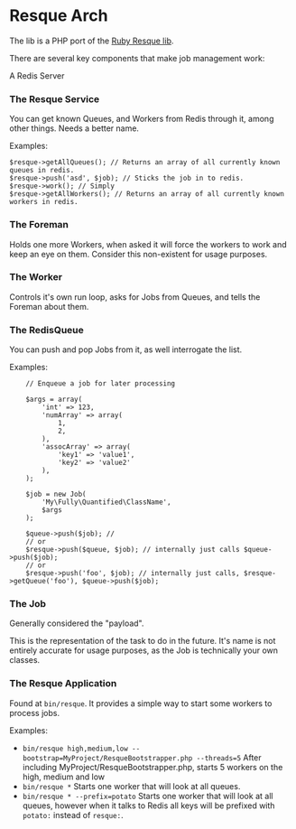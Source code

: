 Resque Arch
===========

The lib is a PHP port of the [Ruby Resque lib](https://github.com/resque/resque).

There are several key components that make job management work:

A Redis Server

### The Resque Service

You can get known Queues, and Workers from Redis through it, among other things. Needs a better name.

Examples:

    $resque->getAllQueues(); // Returns an array of all currently known queues in redis.
    $resque->push('asd', $job); // Sticks the job in to redis.
    $resque->work(); // Simply
    $resque->getAllWorkers(); // Returns an array of all currently known workers in redis.
### The Foreman

Holds one more Workers, when asked it will force the workers to work and keep an eye on them. Consider this non-existent for usage purposes.

### The Worker

Controls it's own run loop, asks for Jobs from Queues, and tells the Foreman about them.

### The RedisQueue

You can push and pop Jobs from it, as well interrogate the list.

Examples:

        // Enqueue a job for later processing

        $args = array(
            'int' => 123,
            'numArray' => array(
                1,
                2,
            ),
            'assocArray' => array(
                'key1' => 'value1',
                'key2' => 'value2'
            ),
        );

        $job = new Job(
            'My\Fully\Quantified\ClassName',
            $args
        );

        $queue->push($job); //
        // or
        $resque->push($queue, $job); // internally just calls $queue->push($job);
        // or
        $resque->push('foo', $job); // internally just calls, $resque->getQueue('foo'), $queue->push($job);

### The Job

Generally considered the "payload".

This is the representation of the task to do in the future. It's name is not entirely accurate for usage purposes, as the Job is technically your own classes.

### The Resque Application

Found at `bin/resque`. It provides a simple way to start some workers to process jobs.

Examples:

 * `bin/resque high,medium,low --bootstrap=MyProject/ResqueBootstrapper.php --threads=5` After including MyProject/ResqueBootstrapper.php, starts 5 workers on the high, medium and low
 * `bin/resque *` Starts one worker that will look at all queues.
 * `bin/resque * --prefix=potato` Starts one worker that will look at all queues, however when it talks to Redis all keys will be prefixed with `potato:` instead of `resque:`.
